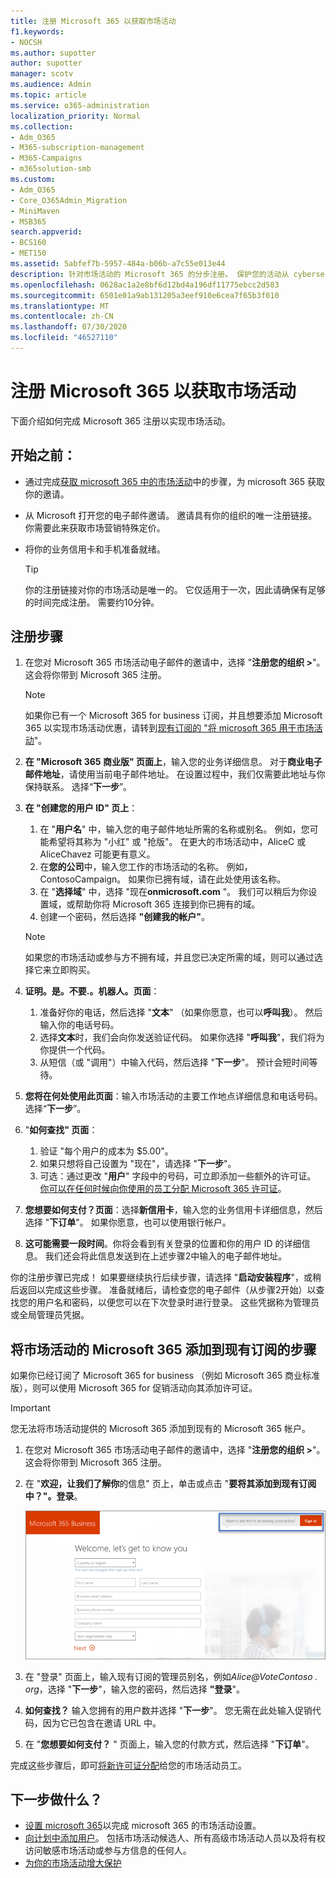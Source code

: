 ```yaml
---
title: 注册 Microsoft 365 以获取市场活动
f1.keywords:
- NOCSH
ms.author: supotter
author: supotter
manager: scotv
ms.audience: Admin
ms.topic: article
ms.service: o365-administration
localization_priority: Normal
ms.collection:
- Adm_O365
- M365-subscription-management
- M365-Campaigns
- m365solution-smb
ms.custom:
- Adm_O365
- Core_O365Admin_Migration
- MiniMaven
- MSB365
search.appverid:
- BCS160
- MET150
ms.assetid: 5abfef7b-5957-484a-b06b-a7c55e013e44
description: 针对市场活动的 Microsoft 365 的分步注册。 保护您的活动从 cybersecurity 威胁到电子邮件、数据和通信。
ms.openlocfilehash: 0628ac1a2e8bf6d12bd4a196df11775ebcc2d583
ms.sourcegitcommit: 6501e01a9ab131205a3eef910e6cea7f65b3f010
ms.translationtype: MT
ms.contentlocale: zh-CN
ms.lasthandoff: 07/30/2020
ms.locfileid: "46527110"
---
```

# <a name="sign-up-for-microsoft-365-for-campaigns"></a>注册 Microsoft 365 以获取市场活动 

下面介绍如何完成 Microsoft 365 注册以实现市场活动。

## <a name="before-you-start"></a>开始之前： 
- 通过完成[获取 microsoft 365 中的市场活动](get-microsoft-365-campaigns.md#get-microsoft-365-for-campaigns)中的步骤，为 microsoft 365 获取你的邀请。 
- 从 Microsoft 打开您的电子邮件邀请。 邀请具有你的组织的唯一注册链接。 你需要此来获取市场营销特殊定价。
- 将你的业务信用卡和手机准备就绪。 

    > [!TIP]
    > 你的注册链接对你的市场活动是唯一的。 它仅适用于一次，因此请确保有足够的时间完成注册。 需要约10分钟。 

## <a name="steps-to-sign-up"></a>注册步骤

1. 在您对 Microsoft 365 市场活动电子邮件的邀请中，选择 "**注册您的组织 >**"。 这会将你带到 Microsoft 365 注册。
    > [!NOTE]
    > 如果你已有一个 Microsoft 365 for business 订阅，并且想要添加 Microsoft 365 以实现市场活动优惠，请转到[现有订阅的 "将 microsoft 365 用于市场活动](#steps-to-add-microsoft-365-for-campaigns-to-an-existing-subscription)"。
1. **在 "Microsoft 365 商业版" 页面上**，输入您的业务详细信息。 对于**商业电子邮件地址**，请使用当前电子邮件地址。 在设置过程中，我们仅需要此地址与你保持联系。 选择“**下一步**”。
1. **在 "创建您的用户 ID" 页上**：
    1. 在 "**用户名**" 中，输入您的电子邮件地址所需的名称或别名。 例如，您可能希望将其称为 "小红" 或 "抢版"。 在更大的市场活动中，AliceC 或 AliceChavez 可能更有意义。
    2. 在**您的公司**中，输入您工作的市场活动的名称。 例如，ContosoCampaign。 如果你已拥有域，请在此处使用该名称。 
    3. 在 "**选择域**" 中，选择 "现在**onmicrosoft.com** "。 我们可以稍后为你设置域，或帮助你将 Microsoft 365 连接到你已拥有的域。
    4. 创建一个密码，然后选择 **"创建我的帐户"**。 
    > [!NOTE]
    > 如果您的市场活动或参与方不拥有域，并且您已决定所需的域，则可以通过选择它来立即购买。

4. **证明。是。不要.。机器人。页面**：
    1. 准备好你的电话，然后选择 "**文本**" （如果你愿意，也可以**呼叫我**）。 然后输入你的电话号码。 
    2. 选择**文本**时，我们会向你发送验证代码。 如果你选择 "**呼叫我**"，我们将为你提供一个代码。
    3. 从短信（或 "调用"）中输入代码，然后选择 "**下一步**"。 预计会短时间等待。 
5. **您将在何处使用此页面**：输入市场活动的主要工作地点详细信息和电话号码。 选择“**下一步**”。
6. "**如何查找" 页面**：
    1. 验证 "每个用户的成本为 $5.00"。 
    2. 如果只想将自己设置为 "现在"，请选择 "**下一步**"。 
    3. 可选：通过更改 "**用户**" 字段中的号码，可立即添加一些额外的许可证。 [你可以在任何时候向你使用的员工分配 Microsoft 365 许可证](../business/add-users-m365b.md?toc=/microsoft-365/campaigns/toc.json)。
7. **您想要如何支付？页面**：选择**新信用卡**，输入您的业务信用卡详细信息，然后选择 "**下订单**"。 如果你愿意，也可以使用银行帐户。
8. **这可能需要一段时间**。你将会看到有关登录的位置和你的用户 ID 的详细信息。 我们还会将此信息发送到在上述步骤2中输入的电子邮件地址。

你的注册步骤已完成！ 如果要继续执行后续步骤，请选择 "**启动安装程序**"，或稍后返回以完成这些步骤。 准备就绪后，请检查您的电子邮件（从步骤2开始）以查找您的用户名和密码，以便您可以在下次登录时进行登录。 这些凭据称为管理员或全局管理员凭据。

## <a name="steps-to-add-microsoft-365-for-campaigns-to-an-existing-subscription"></a>将市场活动的 Microsoft 365 添加到现有订阅的步骤

如果你已经订阅了 Microsoft 365 for business （例如 Microsoft 365 商业标准版），则可以使用 Microsoft 365 for 促销活动向其添加许可证。
> [!IMPORTANT]
> 您无法将市场活动提供的 Microsoft 365 添加到现有的 Microsoft 365 帐户。

1. 在您对 Microsoft 365 市场活动电子邮件的邀请中，选择 "**注册您的组织 >**"。 这会将你带到 Microsoft 365 注册。
2. 在 "**欢迎，让我们了解你**的信息" 页上，单击或点击 "**要将其添加到现有订阅中？"。登录**。
    
    ![选择右上角的 "登录"。](../media/addtoexisting.png)
3. 在 "登录" 页面上，输入现有订阅的管理员别名，例如*Alice@VoteContoso <span></span> . org*，选择 "**下一步**"，输入您的密码，然后选择 **"登录**"。
4. **如何查找？** 输入您拥有的用户数并选择 "**下一步**"。 您无需在此处输入促销代码，因为它已包含在邀请 URL 中。
5. 在 "**您想要如何支付？** " 页面上，输入您的付款方式，然后选择 "**下订单**"。

完成这些步骤后，即可[将新许可证分配](../admin/manage/assign-licenses-to-users.md)给您的市场活动员工。


## <a name="whats-next"></a>下一步做什么？
- [设置 microsoft 365](../business/set-up.md?toc=/microsoft-365/campaigns/toc.json)以完成 microsoft 365 的市场活动设置。 
- [向计划中添加用户](../business/add-users-m365b.md?toc=/microsoft-365/campaigns/toc.json)。 包括市场活动候选人、所有高级市场活动人员以及将有权访问敏感市场活动或参与方信息的任何人。
- [为你的市场活动增大保护](m365-campaigns-security-overview.md)